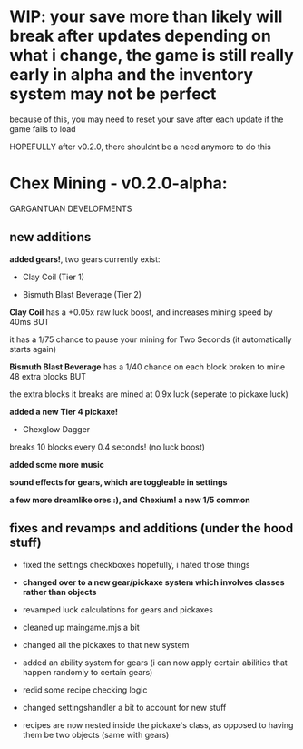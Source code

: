 # WIP: your save more than likely will break after updates depending on what i change, the game is still really early in alpha and the inventory system may not be perfect

because of this, you may need to reset your save after each update if the game fails to load

HOPEFULLY after v0.2.0, there shouldnt be a need anymore to do this

# Chex Mining - v0.2.0-alpha:

GARGANTUAN DEVELOPMENTS

## new additions

__added gears!__, two gears currently exist:

- Clay Coil (Tier 1)

- Bismuth Blast Beverage (Tier 2)

**Clay Coil** has a +0.05x raw luck boost, and increases mining speed by 40ms BUT

it has a 1/75 chance to pause your mining for Two Seconds (it automatically starts again)

**Bismuth Blast Beverage** has a 1/40 chance on each block broken to mine 48 extra blocks BUT

the extra blocks it breaks are mined at 0.9x luck (seperate to pickaxe luck)

__added a new Tier 4 pickaxe!__

- Chexglow Dagger

breaks 10 blocks every 0.4 seconds! (no luck boost)

__added some more music__

__sound effects for gears, which are toggleable in settings__

__a few more dreamlike ores :), and Chexium! a new 1/5 common__

## fixes and revamps and additions (under the hood stuff)

- fixed the settings checkboxes hopefully, i hated those things

- __changed over to a new gear/pickaxe system which involves classes rather than objects__

- revamped luck calculations for gears and pickaxes

- cleaned up maingame.mjs a bit

- changed all the pickaxes to that new system

- added an ability system for gears (i can now apply certain abilities that happen randomly to certain gears)

- redid some recipe checking logic

- changed settingshandler a bit to account for new stuff

- recipes are now nested inside the pickaxe's class, as opposed to having them be two objects (same with gears)




